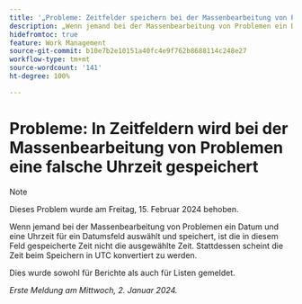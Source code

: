 ```yaml
---
title: '„Probleme: Zeitfelder speichern bei der Massenbearbeitung von Problemen die falsche Zeit“'
description: „Wenn jemand bei der Massenbearbeitung von Problemen ein Datum und eine Uhrzeit für ein Datumsfeld auswählt und speichert, ist die in diesem Feld gespeicherte Zeit nicht die ausgewählte Zeit. Stattdessen scheint die Zeit beim Speichern in UTC konvertiert zu werden.“
hidefromtoc: true
feature: Work Management
source-git-commit: b10e7b2e10151a40fc4e9f762b8688114c248e27
workflow-type: tm+mt
source-wordcount: '141'
ht-degree: 100%

---
```



# Probleme: In Zeitfeldern wird bei der Massenbearbeitung von Problemen eine falsche Uhrzeit gespeichert

>[!NOTE]
>
>Dieses Problem wurde am Freitag, 15. Februar 2024 behoben.

Wenn jemand bei der Massenbearbeitung von Problemen ein Datum und eine Uhrzeit für ein Datumsfeld auswählt und speichert, ist die in diesem Feld gespeicherte Zeit nicht die ausgewählte Zeit. Stattdessen scheint die Zeit beim Speichern in UTC konvertiert zu werden.

Dies wurde sowohl für Berichte als auch für Listen gemeldet.

_Erste Meldung am Mittwoch, 2. Januar 2024._
